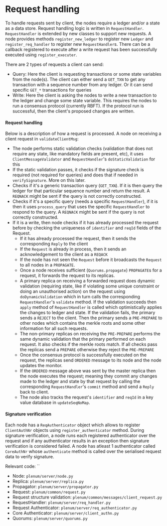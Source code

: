 # Request handling

To handle requests sent by client, the nodes require a ledger and/or a state as a data store. Request handling logic is written in `RequestHandler`. 
`RequestHandler` is extended by new classes to support new requests. A node provides methods `register_new_ledger` to register new `Ledger` and `register_req_handler` to register new `RequestHandler`s.
There can be a callback registered to execute after a write request has been successfully executed using `register_executer`.

  
There are 2 types of requests a client can send:
-   Query:
    Here the client is requesting transactions or some state variables from the node(s). The client can either send a `GET_TXN` to get any transaction with a sequence number from any ledger.
    Or it can send specific `GET_*` transactions for queries
-   Write:
    Here the client is asking the nodes to write a new transaction to the ledger and change some state variable. This requires the nodes to run a consensus protocol (currently RBFT).
    If the protocol run is successful, then the client's proposed changes are written. 


#### Request handling
Below is a description of how a request is processed.
A node on receiving a client request in  `validateClientMsg`: 
-   The node performs static validation checks (validation that does not require any state, like mandatory fields are present, etc), it uses `ClientMessageValidator` and 
    `RequestHandler`'s `doStaticValidation` for this
-   If the static validation passes, it checks if the signature check is required (not required for queries) and does that if needed in `verifySignature`. More on this later.
-   Checks if it's a generic transaction query (`GET_TXN`). If it is then query the ledger for that particular sequence number and return the result. A `REQNACK` might be sent if the query is not correctly constructed. 
-   Checks if it's a specific query (needs a specific `RequestHandler`), if it is then it uses `process_query` that uses the specific `RequestHandler` to respond to the query. A `REQNACK` might be sent if the query is not correctly constructed.
-   If it is a write, then node checks if it has already processed the request before by checking the uniqueness of `identifier` and `reqId` fields of the Request.
    -   If it has already processed the request, then it sends the corresponding `Reply` to the client
    -   If the `Request` is already in process, then it sends an acknowledgement to the client as a `REQACK`
    -   If the node has not seen the `Request` before it broadcasts the `Request` to all nodes in a `PROPAGATE`.
    -   Once a node receives sufficient (`Quorums.propagate`) `PROPAGATE`s for a request, it forwards the request to its replicas.
    -   A primary replica on receiving a forwarded request does dynamic validation (requiring state, like if violating some unique constraint or doing an unauthorised action) 
        on the request using `doDynamicValidation` which in turn calls the corresponding `RequestHandler`'s `validate` method. If the validation succeeds then 
        `apply` method of `RequestHandler` is called which optimistically applies the changes to ledger and state. 
        If the validation fails, the primary sends a `REJECT` to the client. Then the primary sends a `PRE-PREPARE` to other nodes which contains the merkle roots and some other information for all such requests.
    -   The non-primary replicas on receiving the `PRE-PREPARE` performs the same dynamic validation that the primary performed on each request. It also checks if the merkle roots match.
        If all checks pass the replicas send a `PREPARE` otherwise they reject the `PRE-PREPARE`
    -   Once the consensus protocol is successfully executed on the request, the replicas send `ORDERED` message to its node and the node updates the monitor.
    -   If the `ORDERED` message above was sent by the master replica then the node executes the request; meaning they commit any changes made to the ledger and state by that
        request by calling the corresponding `RequestHandler`'s `commit` method and send a `Reply` back to client.
    -   The node also tracks the request's `identifier` and `reqId` in a key value database in `updateSeqNoMap`.


#### Signature verification
Each node has a `ReqAuthenticator` object which allows to register `ClientAuthNr` objects using `register_authenticator` method. During signature verification, 
a node runs each registered authenticator over the request and if any authenticator results in an exception then signature verification is considered failed.
A node has atleast 1 authenticator called `CoreAuthNr` whose `authenticate` method is called over the serialised request data to verify signature.


Relevant code: ``
- Node: `plenum/server/node.py`
- Replica: `plenum/server/replica.py`
- Propagator: `plenum/server/propagator.py`
- Request: `plenum/common/request.py`
- Request structure validation: `plenum/common/messages/client_request.py`
- RequestHandler: `plenum/server/req_handler.py`
- Request Authenticator: `plenum/server/req_authenticator.py`
- Core Authenticator: `plenum/server/client_authn.py`
- Quorums: `plenum/server/quorums.py`
